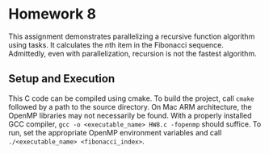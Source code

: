 # Homework 8

This assignment demonstrates parallelizing a recursive function algorithm using tasks. It calculates the $n$th item in the Fibonacci sequence. Admittedly, even with parallelization, recursion is not the fastest algorithm.

## Setup and Execution

This C code can be compiled using cmake. To build the project, call `cmake` followed by a path to the source directory. On Mac ARM architecture, the OpenMP libraries may not necessarily be found. With a properly installed GCC compiler, `gcc -o <executable_name> HW8.c -fopenmp` should suffice. To run, set the appropriate OpenMP environment variables and call `./<executable_name> <fibonacci_index>`.
